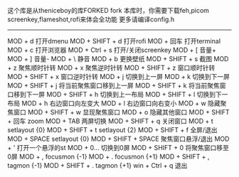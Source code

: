 这个库是从theniceboy的库FORKED
fork 本库时，你需要下载feh,picom screenkey,flameshot,rofi来体会全功能
更多请编译config.h

---
MOD + d			打开dmenu
MOD + SHIFT + d  	打开rofi
MOD + 回车		打开terminal
MOD + c 		打开浏览器
MOD + Ctrl + s  	打开/关闭screenkey
MOD + [  		音量+
MOD + ]	  		音量-
MOD + \ 		静音
MOD + b 		更换壁纸
MOD + SHIFT + s 	截图
MOD + z			聚焦顺时针转
MOD + x			聚焦逆时针转
MOD + SHIFT + z  	窗口顺时针转
MOD + SHIFT + x		窗口逆时针转
MOD + j			切换到上一屏
MOD + k			切换到下一屏
MOD + SHIFT + j		将当前聚焦窗口移到上一屏
MOD + SHIFT + k		将当前聚焦窗口移到下一屏
MOD + SHIFT + h		切换到上一布局
MOD + SHIFT + l 	切换到下一布局
MOD + h			右边窗口向左变大
MOD + l			右边窗口向右变小
MOD + w			隐藏聚焦窗口
MOD + SHIFT + w		显现聚焦窗口
MOD + o			隐藏其他窗口
MOD + SHIFT + 回车	zoom
MOD + TAB		两屏切换
MOD + SHIFT + q		关闭窗口
MOD + t			setlayout {0}
MOD + SHIFT + t		setlayout {2}
MOD + SHIFT + f		全屏/退出
MOD + SPACE		setlayout {0}
MOD + SHIFT + SPACE	聚焦窗口悬浮/退出
MOD + '			打开一个悬浮的st
MOD + 0...		切换到0屏
MOD + SHIFT + 0 	将聚焦窗口移至0屏
MOD + ,			focusmon {-1}
MOD + .			focusmon {+1}
MOD + SHIFT + ,		tagmon {-1}
MOD + SHIFT + .		tagmon {+1}
win + Ctrl  + q 	退出


